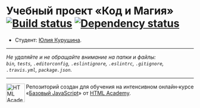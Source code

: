 # Учебный проект «Код и Магия» [![Build status][travis-image]][travis-url] [![Dependency status][dependency-image]][dependency-url]

* Студент: [Юлия Курушина](https://up.htmlacademy.ru/javascript/8/user/295545).

---

_Не удаляйте и не обращайте внимание на папки и файлы:_<br>
_`bin`, `tests`, `.editorconfig`, `.eslintignore`, `.eslintrc`, `.gitignore`, `.travis.yml`, `package.json`._

---

<a href="https://htmlacademy.ru/intensive/javascript"><img align="left" width="50" height="50" title="HTML Academy" src="https://up.htmlacademy.ru/static/img/intensive/javascript/logo-for-github.svg"></a>

Репозиторий создан для обучения на интенсивном онлайн‑курсе «[Базовый JavaScript](https://htmlacademy.ru/intensive/javascript)» от [HTML Academy](https://htmlacademy.ru).

[travis-image]: https://travis-ci.org/htmlacademy-javascript/295545-code-and-magick.svg?branch=master
[travis-url]: https://travis-ci.org/htmlacademy-javascript/295545-code-and-magick
[dependency-image]: https://david-dm.org/htmlacademy-javascript/295545-code-and-magick.svg?style=flat-square
[dependency-url]: https://david-dm.org/htmlacademy-javascript/295545-code-and-magick
